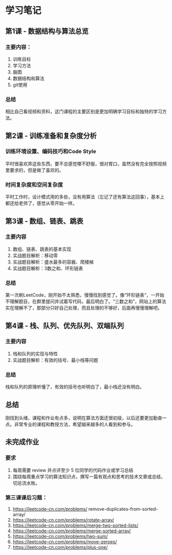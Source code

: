 # 学习笔记

## 第1课 - 数据结构与算法总览
### 主要内容：
1. 训练目标
2. 学习方法
3. 脑图
4. 数据结构和算法
5. git使用
### 总结
相比自己看视频和资料，这门课程的主要区别是更加明确学习目标和独特的学习方法。
## 第2课 - 训练准备和复杂度分析
### 训练环境设置、编码技巧和Code Style
平时很喜欢弄这些东西，要不总感觉哪不舒服，很对胃口，虽然没有完全按照视频里要求的，但是做了喜欢的。
### 时间复杂度和空间复杂度
平时工作时，设计模式用的多些，没有用算法（忘记了还有算法这回事），基本上都还给老师了，感觉从零开始一样。
## 第3课 - 数组、链表、跳表
### 主要内容
1. 数组、链表、跳表的基本实现
2. 实战题目解析：移动零
3. 实战题目解析：盛水最多的容器、爬楼梯
4. 实战题目解析：3数之和、环形链表
### 总结
第一次刷LeetCode，刚开始不太熟悉，慢慢找到感觉了。像”环形链表“，一开始不理解题目，在群里提问并试着写代码，最后明白了。“三数之和”，网站上的算法实在理解不了，那部分只好自己处理，而且处理的不够好，后面再慢慢理解吧。
## 第4课 - 栈、队列、优先队列、双端队列
### 主要内容
1. 栈和队列的实现与特性
2. 实战题目解析：有效的括号、最小栈等问题
### 总结
栈和队列的原理听懂了，有效的括号也听明白了，最小栈还没有明白。
## 总结
刚找到头绪，课程和作业有点多，说明在算法方面还很初级，以后还要更加勤奋一点。非常专业的课程和教授方法，希望越来越多的人看到和参与。
## 未完成作业
### 要求
1. 每周需要 review 并点评至少 5 位同学的代码作业或学习总结
2. 围绕每周重点学习的算法知识点，撰写一篇有观点和思考的技术文章或总结，切忌流水账。
### 第三课课后习题：
1. https://leetcode-cn.com/problems/
remove-duplicates-from-sorted-array/
2. https://leetcode-cn.com/problems/rotate-array/
3. https://leetcode-cn.com/problems/merge-two-sorted-lists/
4. https://leetcode-cn.com/problems/merge-sorted-array/
5. https://leetcode-cn.com/problems/two-sum/
6. https://leetcode-cn.com/problems/move-zeroes/
7. https://leetcode-cn.com/problems/plus-one/